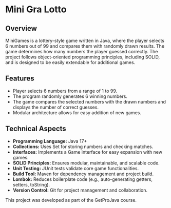 # Mini Gra Lotto

## Overview
MiniGames is a lottery-style game written in Java, where the player selects 6 numbers out of 99 and compares them with randomly drawn results. The game determines how many numbers the player guessed correctly. The project follows object-oriented programming principles, including SOLID, and is designed to be easily extendable for additional games.

## Features
 - Player selects 6 numbers from a range of 1 to 99.
 - The program randomly generates 6 winning numbers.
 - The game compares the selected numbers with the drawn numbers and displays the number of correct guesses.
 - Modular architecture allows for easy addition of new games.

## Technical Aspects
 - **Programming Language:** Java 17+
 - **Collections:** Uses Set for storing numbers and checking matches.
 - **Interfaces:** Implements a Game interface for easy expansion with new games.
 - **SOLID Principles:** Ensures modular, maintainable, and scalable code.
 - **Unit Testing:** JUnit tests validate core game functionalities.
 - **Build Tool:** Maven for dependency management and project build.
 - **Lombok:** Reduces boilerplate code (e.g., auto-generating getters, setters, toString).
 - **Version Control:** Git for project management and collaboration.

This project was developed as part of the GetProJava course.
